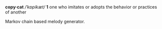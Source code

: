 **copy·cat** */ˈkɒpikæt/* **1** one who imitates or adopts the behavior or practices of another

Markov chain based melody generator.

